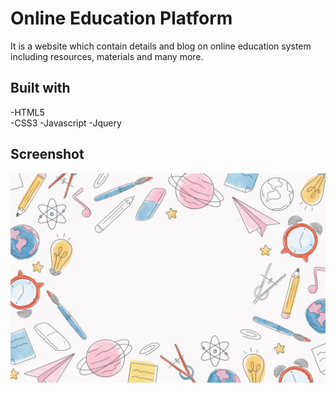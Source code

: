 # Online Education Platform

It is a website which contain details and blog on online education system including resources, materials and many more.

## Built with

-HTML5  
 -CSS3
-Javascript
-Jquery

## Screenshot

![image](./assests/css/media/home-bg.jpg)
